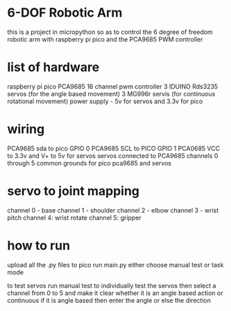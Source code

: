 # 6-DOF Robotic Arm
this is a project in micropython so as to control the 6 degree of freedom robotic arm with raspberry pi pico and the PCA9685 PWM controller


# list of hardware
raspberry pi pico
PCA9685 16 channel pwm controller
3 IDUINO Rds3235 servos (for the angle based movement)
3 MG996r servis (for continuous rotational movement)
power supply - 5v for servos and 3.3v for pico

# wiring
PCA9685 sda to pico GPIO 0 
PCA9685 SCL to PICO GPIO 1
PCA0685 VCC to 3.3v and V+ to 5v for servos 
servos connected to PCA9685 channels 0 through 5 
common grounds for pico pca9685 and servos 

# servo to joint mapping
channel 0 - base
channel 1 - shoulder 
channel 2 - elbow 
channel 3 - wrist pitch
channel 4: wrist rotate 
channel 5: gripper 


# how to run 
upload all the .py files to pico 
run main.py
either choose manual test or task mode 


to test servos run manual test to individually test the servos then select a channel from 0 to 5 and make it clear whether it is an angle based action or continuous if it is angle based then enter the angle or else the direction

